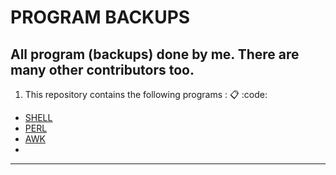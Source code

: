 # PROGRAM BACKUPS

All program (backups) done by me. There are many other contributors too. 
---
1. This repository contains the following programs :  :clipboard: :code:

- [SHELL](https://github.com/Jimut123/prog_backups/tree/master/3rd_sem_sxc/SEM%3D%3D3)  
- [PERL](https://github.com/Jimut123/prog_backups/tree/master/3rd_sem_sxc/SEM%3D%3D3)
- [AWK](https://github.com/Jimut123/prog_backups/tree/master/3rd_sem_sxc/SEM%3D%3D3)
- 
---


